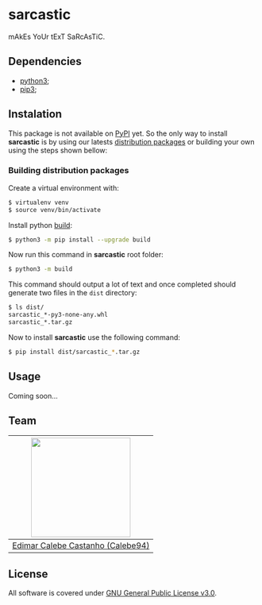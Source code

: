 # sarcastic

mAkEs YoUr tExT SaRcAsTiC.

## Dependencies

* [python3];
* [pip3];

## Instalation

This package is not available on [PyPI] yet.
So the only way to install **sarcastic** is by using our latests [distribution packages] or building your own using the steps shown bellow:

### Building distribution packages

Create a virtual environment with:

```sh
$ virtualenv venv
$ source venv/bin/activate
```

Install python [build]:

```sh
$ python3 -m pip install --upgrade build
```

Now run this command in **sarcastic** root folder:

```sh
$ python3 -m build
```

This command should output a lot of text and once completed should generate two files in the `dist` directory:

```sh
$ ls dist/
sarcastic_*-py3-none-any.whl
sarcastic_*.tar.gz
```

Now to install **sarcastic** use the following command:

```sh
$ pip install dist/sarcastic_*.tar.gz
```

## Usage

Coming soon...

## Team

| <img src="https://github.com/Calebe94.png" width="200px"> |
|:---------------------------------------------------------:|
| [Edimar Calebe Castanho (Calebe94)](https://github.com/Calebe94) |

## License

All software is covered under [GNU General Public License v3.0](https://www.gnu.org/licenses/gpl-3.0.en.html).

[python3]: https://python.org
[pip3]: https://pypi.org/project/pip/
[build]: https://pypi.org/project/build/
[PyPI]: https://pypi.org/
[distribution packages]: https://packaging.python.org/glossary/#term-Distribution-Package
